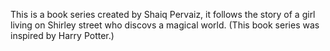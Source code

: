 This is a book series created by Shaiq Pervaiz, it follows the story of a girl living on Shirley street who discovs a magical world. (This book series was inspired by Harry Potter.)
